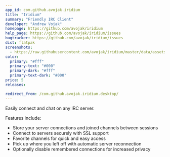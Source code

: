 ```yaml
---
app_id: com.github.avojak.iridium
title: "Iridium"
summary: "Friendly IRC Client"
developer: "Andrew Vojak"
homepage: https://github.com/avojak/iridium
help_page: https://github.com/avojak/iridium/issues
bugtracker: https://github.com/avojak/iridium/issues
dist: flatpak
screenshots:
  - https://raw.githubusercontent.com/avojak/iridium/master/data/assets/screenshots/iridium-screenshot-01.png
color:
  primary: "#fff"
  primary-text: "#000"
  primary-dark: "#fff"
  primary-text-dark: "#000"
price: 5
releases:

redirect_from: /com.github.avojak.iridium.desktop/
---
```


<p>Easily connect and chat on any IRC server.</p>
<p>Features include:</p>
<ul>
<li>Store your server connections and joined channels between sessions</li>
<li>Connect to servers securely with SSL support</li>
<li>Favorite channels for quick and easy access</li>
<li>Pick up where you left off with automatic server reconnection</li>
<li>Optionally disable remembered connections for increased privacy</li>
</ul>